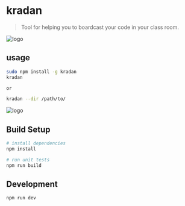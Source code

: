 # kradan

> Tool for helping you to boardcast your code in your class room.

![logo](https://rawgit.com/Sellsuki/kradan/master/icon.png)

## usage

``` bash
sudo npm install -g kradan
kradan

or

kradan --dir /path/to/

```
![logo](https://rawgit.com/devilmustcry/kradan/master/usage-tutorial.gif)

## Build Setup

``` bash
# install dependencies
npm install

# run unit tests
npm run build
```

## Development

``` bash
npm run dev
```
